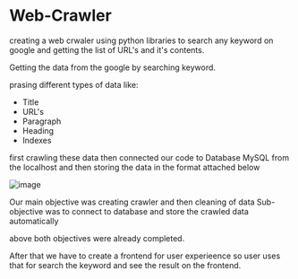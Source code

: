 # Web-Crawler
creating a web crwaler using python libraries to search any keyword on google and getting the list of URL's and it's contents.

Getting the data from the google by searching keyword.

prasing different types of data like:
* Title
* URL's
* Paragraph
* Heading
* Indexes

first crawling these data then connected our code to Database MySQL from the localhost and then storing the data in the format attached below


![image](https://user-images.githubusercontent.com/80219842/162797573-ca1b9c7b-d28d-458f-b1ad-5a56ef081758.png)

Our main objective was creating crawler and then cleaning of data
Sub- objective was to connect to database and store the crawled data automatically

above both objectives were already completed.

After that we have to create a frontend for user experieence so user uses that for search the keyword and see the result on the frontend.
